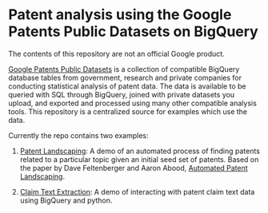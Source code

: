 # Patent analysis using the Google Patents Public Datasets on BigQuery

The contents of this repository are not an official Google product.

[Google Patents Public Datasets](https://cloud.google.com/bigquery/public-data/google-patents) is a collection of compatible BigQuery database tables from government, research and private companies for conducting statistical analysis of patent data. The data is available to be queried with SQL through BigQuery, joined with private datasets you upload, and exported and processed using many other compatible analysis tools. This repository is a centralized source for examples which use the data.

Currently the repo contains two examples:

1. [Patent Landscaping](https://github.com/google/patents-public-data/blob/master/models/landscaping/README.md):  A demo of an automated process of finding patents related to a particular topic given an initial seed set of patents. Based on the paper by Dave Feltenberger and Aaron Abood, [Automated Patent Landscaping](models/landscaping/AutomatedPatentLandscaping.pdf).

2. [Claim Text Extraction](https://github.com/google/patents-public-data/blob/master/examples/claim-text/claim_text_extraction.ipynb): A demo of interacting with patent claim text data using BigQuery and python.
